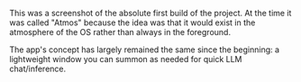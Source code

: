 This was a screenshot of the absolute first build of the project.
At the time it was called "Atmos" because the idea was that it would exist in the atmosphere of the OS rather than always in the foreground.

The app's concept has largely remained the same since the beginning: a lightweight window you can summon as needed for quick LLM chat/inference.
